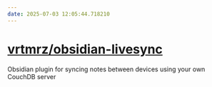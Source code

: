 ```yaml
---
date: 2025-07-03 12:05:44.718210
---
```


# [vrtmrz/obsidian-livesync](https://github.com/vrtmrz/obsidian-livesync)

Obsidian plugin for syncing notes between devices using your own CouchDB server